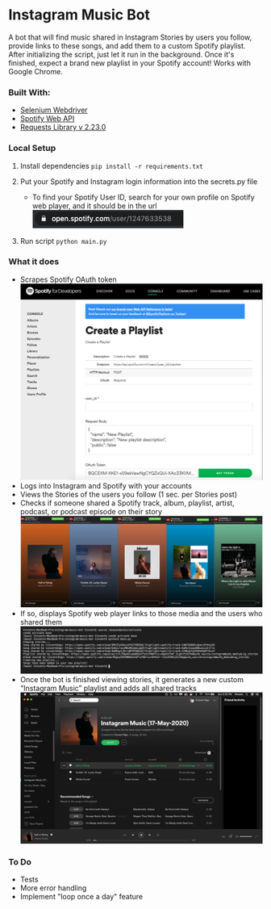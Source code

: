# Instagram Music Bot
A bot that will find music shared in Instagram Stories by users you follow, provide links to these songs, and add them to a custom Spotify playlist. After initializing the script, just let it run in the background. Once it's finished, expect a brand new playlist in your Spotify account! Works with Google Chrome.

### Built With:
* [Selenium Webdriver]
* [Spotify Web API]
* [Requests Library v 2.23.0]

### Local Setup
1) Install dependencies
`pip install -r requirements.txt`

2) Put your Spotify and Instagram login information into the secrets.py file
    * To find your Spotify User ID, search for your own profile on Spotify web player, and it should be in the url
    ![alt text](images/spotify_userid.png)

3) Run script
`python main.py`

  [Selenium Webdriver]: <https://www.selenium.dev/documentation/en/webdriver/>
  [Spotify Web API]: <https://developer.spotify.com/documentation/web-api/>
  [Requests Library v 2.23.0]: <https://requests.readthedocs.io/en/master/>

### What it does
* Scrapes Spotify OAuth token
   ![alt text](images/spotify_token_example.png)
* Logs into Instagram and Spotify with your accounts
* Views the Stories of the users you follow (1 sec. per Stories post)
* Checks if someone shared a Spotify track, album, playlist, artist, podcast, or podcast episode on their story
   ![alt text](images/shared_music.png)
* If so, displays Spotify web player links to those media and the users who shared them
   ![alt text](images/bot_output.png)
* Once the bot is finished viewing stories, it generates a new custom “Instagram Music” playlist and adds all shared tracks 
   ![alt text](images/new_playlist.png)

### To Do
* Tests
* More error handling
* Implement "loop once a day" feature
